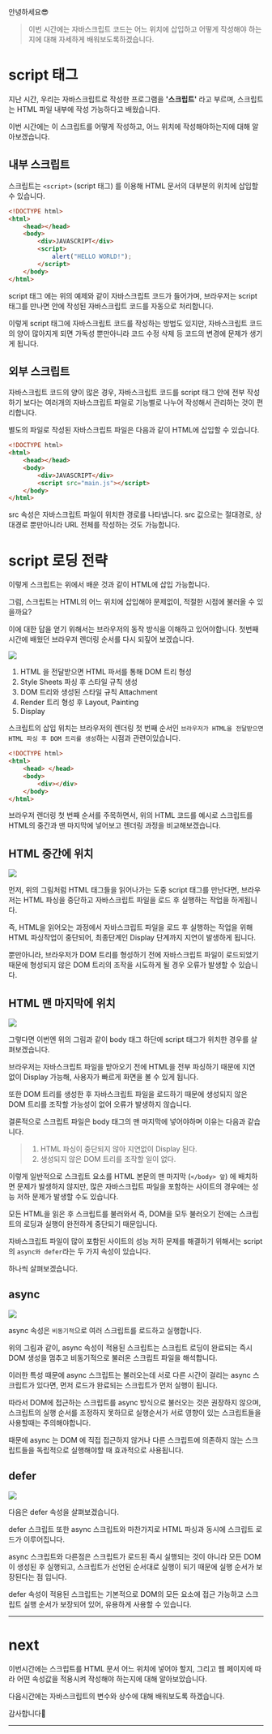 안녕하세요😎

> 이번 시간에는 자바스크립트 코드는 어느 위치에 삽입하고 어떻게 작성해야 하는지에 대해 자세하게 배워보도록하겠습니다.

# script 태그

지난 시간, 우리는 자바스크립트로 작성한 프로그램을 **'스크립트'** 라고 부르며,
스크립트는 HTML 파일 내부에 작성 가능하다고 배웠습니다.

이번 시간에는 이 스크립트를 어떻게 작성하고, 어느 위치에 작성해야하는지에 대해 알아보겠습니다.

## 내부 스크립트

스크립트는 `<script>` (script 태그) 를 이용해 HTML 문서의 대부분의 위치에 삽입할 수 있습니다.

```html
<!DOCTYPE html>
<html>
    <head></head>
    <body>
        <div>JAVASCRIPT</div>
        <script>
            alert("HELLO WORLD!");
        </script>
    </body>
</html>
```

script 태그 에는 위의 예제와 같이 자바스크립트 코드가 들어가며, 브라우저는 script 태그를 만나면 안에 작성된 자바스크립트 코드를 자동으로 처리합니다.

이렇게 script 태그에 자바스크립트 코드를 작성하는 방법도 있지만, 자바스크립트 코드의 양이 많아지게 되면 가독성 뿐만아니라 코드 수정 삭제 등 코드의 변경에 문제가 생기게 됩니다.

## 외부 스크립트

자바스크립트 코드의 양이 많은 경우, 자바스크립트 코드를 script 태그 안에 전부 작성하기 보다는 여러개의 자바스크립트 파일로 기능별로 나누어 작성해서 관리하는 것이 편리합니다.

별도의 파일로 작성된 자바스크립트 파일은 다음과 같이 HTML에 삽입할 수 있습니다.

```html
<!DOCTYPE html>
<html>
    <head></head>
    <body>
        <div>JAVASCRIPT</div>
        <script src="main.js"></script>
    </body>
</html>
```

src 속성은 자바스크립트 파일이 위치한 경로를 나타냅니다.
src 값으로는 절대경로, 상대경로 뿐만아니라 URL 전체를 작성하는 것도 가능합니다.

# script 로딩 전략

이렇게 스크립트는 위에서 배운 것과 같이 HTML에 삽입 가능합니다.

그럼, 스크립트는 HTML의 어느 위치에 삽입해야 문제없이, 적절한 시점에 불러올 수 있을까요?

이에 대한 답을 얻기 위해서는 브라우저의 동작 방식을 이해하고 있어야합니다.
첫번째 시간에 배웠던 브라우저 렌더링 순서를 다시 되짚어 보겠습니다.

![](https://velog.velcdn.com/images/hbin12212/post/a73ac6da-66ce-4156-924f-f8b798943ccf/image.png)

1. HTML 을 전달받으면 HTML 파서를 통해 DOM 트리 형성
2. Style Sheets 파싱 후 스타일 규칙 생성
3. DOM 트리와 생성된 스타일 규칙 Attachment
4. Render 트리 형성 후 Layout, Painting
5. Display

스크립트의 삽입 위치는 브라우저의 렌더링 첫 번째 순서인 `브라우저가 HTML을 전달받으면 HTML 파싱 후 DOM 트리를 생성`하는 시점과 관련이있습니다.

```html
<!DOCTYPE html>
<html>
    <head> </head>
    <body>
        <div></div>
    </body>
</html>
```

브라우저 렌더링 첫 번째 순서를 주목하면서, 위의 HTML 코드를 예시로 스크립트를 HTML의 중간과 맨 마지막에 넣어보고 렌더링 과정을 비교해보겠습니다.

## HTML 중간에 위치

![](https://velog.velcdn.com/images/hbin12212/post/acc6e3d4-e896-4429-8483-e8dd3b51c5d6/image.jpg)

먼저, 위의 그림처럼 HTML 태그들을 읽어나가는 도중 script 태그를 만난다면,
브라우저는 HTML 파싱을 중단하고 자바스크립트 파일을 로드 후 실행하는 작업을 하게됩니다.

즉, HTML을 읽어오는 과정에서 자바스크립트 파일을 로드 후 실행하는 작업을 위해 HTML 파싱작업이 중단되어,
최종단계인 Display 단계까지 지연이 발생하게 됩니다.

뿐만아니라, 브라우저가 DOM 트리를 형성하기 전에 자바스크립트 파일이 로드되었기 때문에
형성되지 않은 DOM 트리의 조작을 시도하게 될 경우 오류가 발생할 수 있습니다.

## HTML 맨 마지막에 위치

![](https://velog.velcdn.com/images/hbin12212/post/898d0aa4-f01a-441a-b172-f92546d36c7b/image.jpg)

그렇다면 이번엔 위의 그림과 같이 body 태그 하단에 script 태그가 위치한 경우를 살펴보겠습니다.

브라우저는 자바스크립트 파일을 받아오기 전에 HTML을 전부 파싱하기 때문에 지연 없이 Display 가능해, 사용자가 빠르게 화면을 볼 수 있게 됩니다.

또한 DOM 트리를 생성한 후 자바스크립트 파일을 로드하기 때문에 생성되지 않은 DOM 트리를 조작할 가능성이 없어 오류가 발생하지 않습니다.

결론적으로 스크립트 파일은 body 태그의 맨 마지막에 넣어야하며 이유는 다음과 같습니다.

> 1. HTML 파싱이 중단되지 않아 지연없이 Display 된다.
> 2. 생성되지 않은 DOM 트리를 조작할 일이 없다.

이렇게 일반적으로 스크립트 요소를 HTML 본문의 맨 마지막 (`</body> 앞`) 에 배치하면 문제가 발생하지 않지만,
많은 자바스크립트 파일을 포함하는 사이트의 경우에는 성능 저하 문제가 발생할 수도 있습니다.

모든 HTML을 읽은 후 스크립트를 불러와서 즉, DOM을 모두 불러오기 전에는 스크립트의 로딩과 실행이 완전하게 중단되기 때문입니다.

자바스크립트 파일이 많이 포함된 사이트의 성능 저하 문제를 해결하기 위해서는 script의 `async와 defer`라는 두 가지 속성이 있습니다.

하나씩 살펴보겠습니다.

## async

![](https://velog.velcdn.com/images/hbin12212/post/9f4ecaf3-a87a-4521-9699-e3a44db191eb/image.jpg)

async 속성은 `비동기적`으로 여러 스크립트를 로드하고 실행합니다.

위의 그림과 같이, async 속성이 적용된 스크립트는 스크립트 로딩이 완료되는 즉시 DOM 생성을 멈추고 비동기적으로 불러온 스크립트 파일을 해석합니다.

이러한 특성 때문에 async 스크립트는 불러오는데 서로 다른 시간이 걸리는 async 스크립트가 있다면, 먼저 로드가 완료되는 스크립트가 먼저 실행이 됩니다.

따라서 DOM에 접근하는 스크립트를 async 방식으로 불러오는 것은 권장하지 않으며, 스크립트의 실행 순서를 조정하지 못하므로 실행순서가 서로 영향이 있는 스크립트들을 사용할때는 주의해야합니다.

때문에 async 는 DOM 에 직접 접근하지 않거나 다른 스크립트에 의존하지 않는 스크립트들을 독립적으로 실행해야할 때 효과적으로 사용됩니다.

## defer

![](https://velog.velcdn.com/images/hbin12212/post/488e8af1-af53-4455-bd96-ff105096f36d/image.jpg)

다음은 defer 속성을 살펴보겠습니다.

defer 스크립트 또한 async 스크립트와 마찬가지로 HTML 파싱과 동시에 스크립트 로드가 이루어집니다.

async 스크립트와 다른점은 스크립트가 로드된 즉시 실행되는 것이 아니라 모든 DOM 이 생성된 후 실행되고,
스크립트가 선언된 순서대로 실행이 되기 때문에 실행 순서가 보장된다는 점 입니다.

defer 속성이 적용된 스크립트는 기본적으로 DOM의 모든 요소에 접근 가능하고 스크립트 실행 순서가 보장되어 있어, 유용하게 사용할 수 있습니다.

---

# next

이번시간에는 스크립트를 HTML 문서 어느 위치에 넣어야 할지, 그리고 웹 페이지에 따라 어떤 속성값을 적용시켜 작성해야 하는지에 대해 알아보았습니다.

다음시간에는 자바스크립트의 변수와 상수에 대해 배워보도록 하겠습니다.

감사합니다🤗

---
